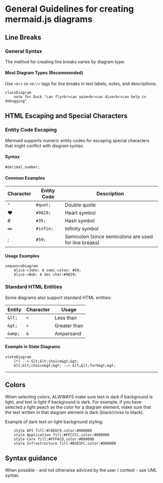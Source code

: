 # General Guidelines for creating mermaid.js diagrams

## Line Breaks

### General Syntax

The method for creating line breaks varies by diagram type:

#### Most Diagram Types (Recommended)
Use `<br>` or `<br/>` tags for line breaks in text labels, notes, and descriptions.

```mermaid
classDiagram
    note for Duck "can fly<br>can swim<br>can dive<br>can help in debugging"
```

## HTML Escaping and Special Characters

### Entity Code Escaping

Mermaid supports numeric entity codes for escaping special characters that might conflict with diagram syntax.

#### Syntax
```
#decimal_number;
```

#### Common Examples
| Character | Entity Code | Description |
|-----------|-------------|-------------|
| `"` | `#quot;` | Double quote |
| ♥ | `#9829;` | Heart symbol |
| # | `#35;` | Hash symbol |
| ∞ | `#infin;` | Infinity symbol |
| ; | `#59;` | Semicolon (since semicolons are used for line breaks) |

#### Usage Examples
```mermaid
sequenceDiagram
    Alice->John: A semi-colon: #59;
    Alice->Bob: A dec char:#9829;
```

### Standard HTML Entities

Some diagrams also support standard HTML entities:

| Entity | Character | Usage |
|--------|-----------|-------|
| `&lt;` | `<` | Less than |
| `&gt;` | `>` | Greater than |
| `&amp;` | `&` | Ampersand |

#### Example in State Diagrams
```mermaid
stateDiagram
    [*] --> &lt;&lt;choice&gt;&gt;
    &lt;&lt;choice&gt;&gt; --> &lt;&lt;fork&gt;&gt;
```

---

## Colors

When selecting colors, ALWWAYS make sure text is dark if background is light, and text is light if background is dark. For example, if you have selected a light peach as the color for a diagram element, make sure that the text written in that diagram element is dark (black/close to black).

Example of dark text on light background styling:

```
    style API fill:#C8E6C9,color:#000000
    style Application fill:#FFCCCC,color:#000000
    style Core fill:#FFFACD,color:#000000
    style Infrastructure fill:#B3E5FC,color:#000000
```


## Syntax guidance

When possible - and not otherwise adviced by the user / context - use UML syntax.